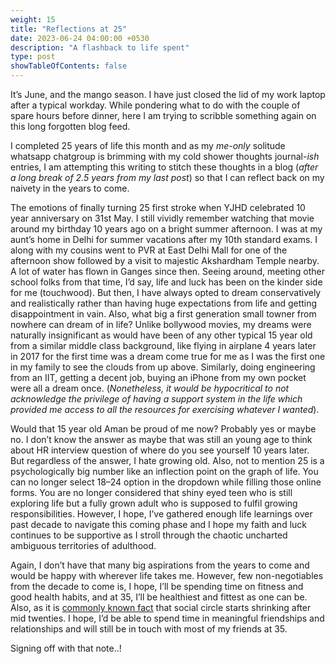 ```yaml
---
weight: 15
title: "Reflections at 25"
date: 2023-06-24 04:00:00 +0530
description: "A flashback to life spent"
type: post
showTableOfContents: false
---
```


It’s June, and the mango season. I have just closed the lid of my work laptop after a typical workday. While pondering what to do with the couple of spare hours before dinner, here I am trying to scribble something again on this long forgotten blog feed.

I completed 25 years of life this month and as my _me-only_ solitude whatsapp chatgroup is brimming with my cold shower thoughts journal-_ish_ entries, I am attempting this writing to stitch these thoughts in a blog (_after a long break of 2.5 years from my last post_) so that I can reflect back on my naivety in the years to come.

The emotions of finally turning 25 first stroke when YJHD celebrated 10 year anniversary on 31st May. I still vividly remember watching that movie around my birthday 10 years ago on a bright summer afternoon. I was at my aunt’s home in Delhi for summer vacations after my 10th standard exams. I along with my cousins went to PVR at East Delhi Mall for one of the afternoon show followed by a visit to majestic Akshardham Temple nearby. A lot of water has flown in Ganges since then. Seeing around, meeting other school folks from that time, I’d say, life and luck has been on the kinder side for me (touchwood). But then, I have always opted to dream conservatively and realistically rather than having huge expectations from life and getting disappointment in vain. Also, what big a first generation small towner from nowhere can dream of in life? Unlike bollywood movies, my dreams were naturally insignificant as would have been of any other typical 15 year old from a similar middle class background, like flying in airplane 4 years later in 2017 for the first time was a dream come true for me as I was the first one in my family to see the clouds from up above. Similarly, doing engineering from an IIT, getting a decent job, buying an iPhone from my own pocket were all a dream once. (_Nonetheless, it would be hypocritical to not acknowledge the privilege of having a support system in the life which provided me access to all the resources for exercising whatever I wanted_).

Would that 15 year old Aman be proud of me now? Probably yes or maybe no. I don’t know the answer as maybe that was still an young age to think about HR interview question of where do you see yourself 10 years later. But regardless of the answer, I hate growing old. Also, not to mention 25 is a psychologically big number like an inflection point on the graph of life. You can no longer select 18–24 option in the dropdown while filling those online forms. You are no longer considered that shiny eyed teen who is still exploring life but a fully grown adult who is supposed to fulfil growing responsibilities. However, I hope, I’ve gathered enough life learnings over past decade to navigate this coming phase and I hope my faith and luck continues to be supportive as I stroll through the chaotic uncharted ambiguous territories of adulthood.

Again, I don’t have that many big aspirations from the years to come and would be happy with wherever life takes me. However, few non-negotiables from the decade to come is, I hope, I’ll be spending time on fitness and good health habits, and at 35, I’ll be healthiest and fittest as one can be. Also, as it is [commonly known fact](https://edition.cnn.com/2016/06/06/health/losing-friends-mid-twenties/index.html) that social circle starts shrinking after mid twenties. I hope, I’d be able to spend time in meaningful friendships and relationships and will still be in touch with most of my friends at 35.

Signing off with that note..!
